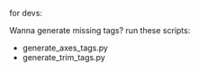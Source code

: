


for devs:

Wanna generate missing tags? run these scripts:

- generate_axes_tags.py
- generate_trim_tags.py
